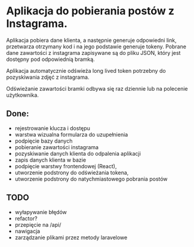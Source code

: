 # Aplikacja do pobierania postów z Instagrama.
Aplikacja pobiera dane klienta, a następnie generuje odpowiedni link, przetwarza otrzymany kod i na jego podstawie generuje tokeny.
Pobrane dane zawartości z instagrama zapisywane są do pliku JSON, który jest dostępny pod odpowiednią bramką.

Aplikacja automatycznie odświeża long lived token potrzebny do pozyskiwania zdjęć z instagrama. 

Odświeżanie zawartości bramki odbywa się raz dziennie lub na polecenie użytkownika.

## Done:

- rejestrowanie klucza i dostępu
- warstwa wizualna formularza do uzupełnienia
- podpięcie bazy danych
- pobieranie zawartości instagrama
- pozyskiwanie danych klienta do odpalenia aplikacji
- zapis danych klienta w bazie
- podpięcie warstwy frontendowej (React),
- utworzenie podstrony do odświeżania tokena,
- utworzenie podstrony do natychmiastowego pobrania postów

## TODO
- wyłapywanie błędów
- refactor?
- przepięcie na /api/
- nawigacja
- zarządzanie plikami przez metody laravelowe
